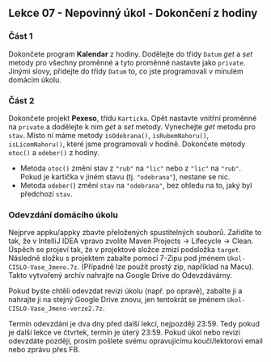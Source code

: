 Lekce 07 - Nepovinný úkol - Dokončení z hodiny
----------------------------------------------

### Část 1

Dokončete program **Kalendar** z hodiny.
Dodělejte do třídy `Datum` *get* a *set* metody pro všechny proměnné a tyto proměnné
nastavte jako `private`. Jinými slovy, přidejte do třídy `Datum` to,
co jste programovali v minulém domácím úkolu.



### Část 2

Dokončete projekt **Pexeso**, třídu `Karticka`.
Opět nastavte vnitřní proměnné na `private` a dodělejte k nim *get* a *set* metody.
Vynechejte *get* metodu pro `stav`. Místo ní máme metody
`isOdebrana()`, `isRubemNahoru()`, `isLicemNahoru()`,
které jsme programovali v hodině.
Dokončete metody `otoc()` a `odeber()` z hodiny.
  - Metoda `otoc()` změní stav z `"rub"` na `"lic"` nebo z `"lic"` na `"rub"`.
    Pokud je kartička v jiném stavu (tj. `"odebrana"`), nestane se nic.
  - Metoda `odeber(`) změní `stav` na `"odebrana"`, bez ohledu na to, jaký byl
    předchozí `stav`.



### Odevzdání domácího úkolu

Nejprve appku/appky zbavte přeložených spustitelných souborů.
Zařídíte to tak, že v IntelliJ IDEA vpravo zvolíte
Maven Projects -> Lifecycle -> Clean.
Úspěch se projeví tak, že v projektové složce zmizí
podsložka `target`.
Následně složku s projektem
zabalte pomocí 7-Zipu pod jménem `Ukol-CISLO-Vase_Jmeno.7z`.
(Případně lze použít prostý zip, například na Macu).
Takto vytvořený archív nahrajte na Google Drive do Odevzdávárny.

Pokud byste chtěli odevzdat revizi úkolu (např. po opravě),
zabalte ji a nahrajte ji na stejný Google Drive znovu,
jen tentokrát se jménem `Ukol-CISLO-Vase_Jmeno-verze2.7z`.

Termín odevzdání je dva dny před další lekcí, nejpozději 23:59.
Tedy pokud je další lekce ve čtvrtek, termín je úterý 23:59.
Pokud úkol nebo revizi odevzdáte později,
prosím pošlete svému opravujícímu kouči/lektorovi email nebo zprávu přes FB.
